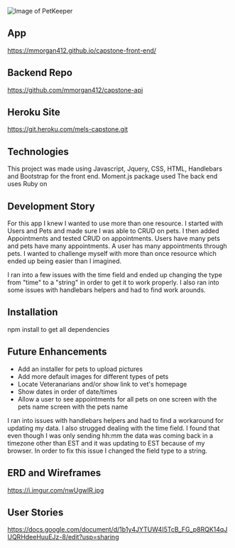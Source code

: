 
![Image of PetKeeper](https://i.imgur.com/ZnvK1xe.png)

## App
  https://mmorgan412.github.io/capstone-front-end/
## Backend Repo
  https://github.com/mmorgan412/capstone-api
## Heroku Site
  https://git.heroku.com/mels-capstone.git

## Technologies
  This project was made using Javascript, Jquery, CSS, HTML, Handlebars and Bootstrap for the front end.
  Moment.js package used
  The back end uses Ruby on

## Development Story
  For this app I knew I wanted to use more than one resource.  I started with Users and Pets and made sure I was able to CRUD on pets.  I then added Appointments and tested CRUD on appointments.  Users have many pets and pets have many appointments.  A user has many appointments through pets.  I wanted to challenge myself with more than once resource which ended up being easier than I imagined.

  I ran into a few issues with the time field and ended up changing the type from "time" to a "string" in order to get it to work properly.  I also ran into some issues with handlebars helpers and had to find work arounds.

## Installation
  npm install to get all dependencies

## Future Enhancements
  - Add an installer for pets to upload pictures
  - Add more default images for different types of pets
  - Locate Veteranarians and/or show link to vet's homepage
  - Show dates in order of date/times
  - Allow a user to see appointments for all pets on one screen with the pets name  screen with the pets name

  I ran into issues with handlebars helpers and had to find a workaround for updating my data.  I also strugged dealing with the time field.  I found that even though I was only sending hh:mm the data was coming back in a timezone other than EST and it was updating to EST because of my browser.  In order to fix this issue I changed the field type to a string.


## ERD and Wireframes

https://i.imgur.com/nwUgwIR.jpg

## User Stories

https://docs.google.com/document/d/1b1y4JYTUW4I5TcB_FG_p8RQK14qJUQRHdeeHuuEJz-8/edit?usp=sharing
